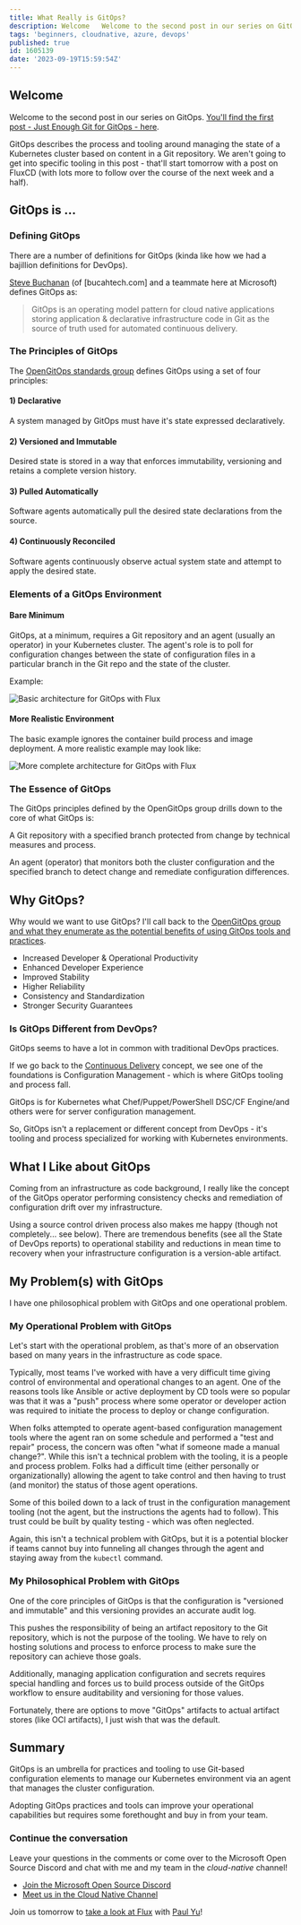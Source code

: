 ```yaml
---
title: What Really is GitOps?
description: Welcome   Welcome to the second post in our series on GitOps.  You'll find the first post -...
tags: 'beginners, cloudnative, azure, devops'
published: true
id: 1605139
date: '2023-09-19T15:59:54Z'
---
```


## Welcome

Welcome to the second post in our series on GitOps. [You'll find the first post - Just Enough Git for GitOps - here](https://aka.ms/cloudnative/JustEnoughGit).

GitOps describes the process and tooling around managing the state of a Kubernetes cluster based on content in a Git repository. We aren't going to get into specific tooling in this post - that'll start tomorrow with a post on FluxCD (with lots more to follow over the course of the next week and a half).

## GitOps is ...

### Defining GitOps

There are a number of definitions for GitOps (kinda like how we had a bajillion definitions for DevOps).

[Steve Buchanan](https://twitter.com/buchatech) (of [bucahtech.com] and a teammate here at Microsoft) defines GitOps as:

> GitOps is an operating model pattern for cloud native applications storing application & declarative infrastructure code in Git as the source of truth used for automated continuous delivery.

### The Principles of GitOps

The [OpenGitOps standards group](https://opengitops.dev/) defines GitOps using a set of four principles:

#### 1) Declarative

A system managed by GitOps must have it's state expressed declaratively.

#### 2) Versioned and Immutable

Desired state is stored in a way that enforces immutability, versioning and retains a complete version history.

#### 3) Pulled Automatically

Software agents automatically pull the desired state declarations from the source.

#### 4) Continuously Reconciled

Software agents continuously observe actual system state and attempt to apply the desired state.

### Elements of a GitOps Environment

#### Bare Minimum

GitOps, at a minimum, requires a Git repository and an agent (usually an operator) in your Kubernetes cluster. The agent's role is to poll for configuration changes between the state of configuration files in a particular branch in the Git repo and the state of the cluster.

Example:

![Basic architecture for GitOps with Flux](https://learn.microsoft.com/en-us/azure/architecture/example-scenario/gitops-aks/media/gitops-flux.png)

#### More Realistic Environment

The basic example ignores the container build process and image deployment. A more realistic example may look like:

![More complete architecture for GitOps with Flux](https://learn.microsoft.com/en-us/azure/architecture/example-scenario/gitops-aks/media/gitops-ci-cd-flux.png)

### The Essence of GitOps

The GitOps principles defined by the OpenGitOps group drills down to the core of what GitOps is:

A Git repository with a specified branch protected from change by technical measures and process.

An agent (operator) that monitors both the cluster configuration and the specified branch to detect change and remediate configuration differences.

## Why GitOps?

Why would we want to use GitOps? I'll call back to the [OpenGitOps group and what they enumerate as the potential benefits of using GitOps tools and practices](https://opengitops.dev/about).

- Increased Developer & Operational Productivity
- Enhanced Developer Experience
- Improved Stability
- Higher Reliability
- Consistency and Standardization
- Stronger Security Guarantees

### Is GitOps Different from DevOps?

GitOps seems to have a lot in common with traditional DevOps practices.

If we go back to the [Continuous Delivery](https://www.continuousdelivery.com/) concept, we see one of the foundations is Configuration Management - which is where GitOps tooling and process fall.

GitOps is for Kubernetes what Chef/Puppet/PowerShell DSC/CF Engine/and others were for server configuration management.

So, GitOps isn't a replacement or different concept from DevOps - it's tooling and process specialized for working with Kubernetes environments.

## What I Like about GitOps

Coming from an infrastructure as code background, I really like the concept of the GitOps operator performing consistency checks and remediation of configuration drift over my infrastructure.

Using a source control driven process also makes me happy (though not completely... see below). There are tremendous benefits (see all the State of DevOps reports) to operational stability and reductions in mean time to recovery when your infrastructure configuration is a version-able artifact.

## My Problem(s) with GitOps

I have one philosophical problem with GitOps and one operational problem.

### My Operational Problem with GitOps

Let's start with the operational problem, as that's more of an observation based on many years in the infrastructure as code space.

Typically, most teams I've worked with have a very difficult time giving control of environmental and operational changes to an agent. One of the reasons tools like Ansible or active deployment by CD tools were so popular was that it was a "push" process where some operator or developer action was required to initiate the process to deploy or change configuration.

When folks attempted to operate agent-based configuration management tools where the agent ran on some schedule and performed a "test and repair" process, the concern was often "what if someone made a manual change?". While this isn't a technical problem with the tooling, it is a people and process problem. Folks had a difficult time (either personally or organizationally) allowing the agent to take control and then having to trust (and monitor) the status of those agent operations.

Some of this boiled down to a lack of trust in the configuration management tooling (not the agent, but the instructions the agents had to follow). This trust could be built by quality testing - which was often neglected.

Again, this isn't a technical problem with GitOps, but it is a potential blocker if teams cannot buy into funneling all changes through the agent and staying away from the `kubectl` command.

### My Philosophical Problem with GitOps

One of the core principles of GitOps is that the configuration is "versioned and immutable" and this versioning provides an accurate audit log.

This pushes the responsibility of being an artifact repository to the Git repository, which is not the purpose of the tooling. We have to rely on hosting solutions and process to enforce process to make sure the repository can achieve those goals.

Additionally, managing application configuration and secrets requires special handling and forces us to build process outside of the GitOps workflow to ensure auditability and versioning for those values.

Fortunately, there are options to move "GitOps" artifacts to actual artifact stores (like OCI artifacts), I just wish that was the default.

## Summary

GitOps is an umbrella for practices and tooling to use Git-based configuration elements to manage our Kubernetes environment via an agent that manages the cluster configuration.

Adopting GitOps practices and tools can improve your operational capabilities but requires some forethought and buy in from your team.

### Continue the conversation

Leave your questions in the comments or come over to the Microsoft Open Source Discord and chat with me and my team in the _cloud-native_ channel!

- [Join the Microsoft Open Source Discord](https://aka.ms/cloudnative/JoinOSSDiscord)
- [Meet us in the Cloud Native Channel](https://aka.ms/cloudnative/JoinOSSDiscord)

Join us tomorrow to [take a look at Flux](https://aka.ms/cloudnative/GitGoingWithGitOps) with [Paul Yu](https://dev.to/pauldotyu)!
